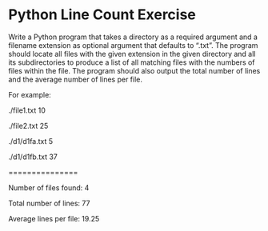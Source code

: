 # Python Line Count Exercise

Write a Python program that takes a directory as a required argument and a filename extension as optional argument that defaults to “.txt”. The program should locate all files with the given extension in the given directory and all its subdirectories to produce a list of all matching files with the numbers of files within the file. The program should also output the total number of lines and the average number of lines per file. 


For example:

./file1.txt		10 

./file2.txt		25 

./d1/d1fa.txt	5 

./d1/d1fb.txt	37 

=============== 

Number of files found: 	4 

Total number of lines:		77 

Average lines per file:	19.25
